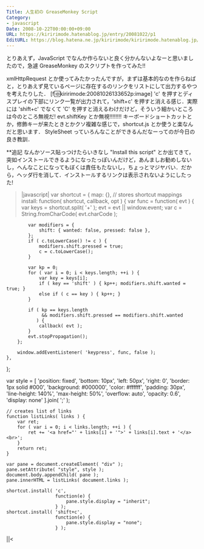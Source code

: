 ```yaml
---
Title: 人生初の GreaseMonkey Script
Category:
- javascript
Date: 2008-10-22T00:00:00+09:00
URL: https://kiririmode.hatenablog.jp/entry/20081022/p1
EditURL: https://blog.hatena.ne.jp/kiririmode/kiririmode.hatenablog.jp/atom/entry/8454420450078213980
---
```



とりあえず，JavaScript でなんか作らないと良く分かんないよなーと思いましたので，急遽 GreaseMonkey のスクリプトを作ってみた!!


xmlHttpRequest とか使ってみたかったんですが，まずは基本的なのを作らねばと，とりあえず見ているページに存在するのリンクをリストにして出力するやつを考えたりした．
[f:id:kiririmode:20081026133652p:image]
'c' を押すとディスプレイの下部にリンク一覧が出力されて，'shift+c' を押すと消える感じ．実際には 'shift+c' でなくて 'C' を押すと消えるわけだけど，そういう細かいところは今のところ無視だ! evt.shiftKey とか無視!!!!!!!!
キーボードショートカットとか，修飾キーが来たときとかクソ複雑な感じで，shortcut.js とか使うと楽なんだと思います．
StyleSheet っていろんなことができるんだなーってのが今日の良き教訓．


**追記
なんかソース貼っつけたらいきなし "Install this script" とか出てきて，突如インストールできるようになったっぽいんだけど，あんましお勧めしないし，へんなことになってもぼくは責任もたないし，ちょっとマジヤバい．だから，ヘッダ行を消して．インストールするリンクは表示されないようにしたった!
>|javascript|
var shortcut = {
    map: {},  // stores shortcut mappings
    install: function( shortcut, callback, opt ) {
        var func = function( evt ) {
            var keys = shortcut.split( '+' );
            evt = evt || window.event;
            var c = String.fromCharCode( evt.charCode );

            var modifiers = {
                shift: { wanted: false, pressed: false },
            };
            if ( c.toLowerCase() != c ) {
                modifiers.shift.pressed = true;
                c = c.toLowerCase();
            }

            var kp = 0;
            for ( var i = 0; i < keys.length; ++i ) {
                var key = keys[i];
                if ( key == 'shift' ) { kp++; modifiers.shift.wanted = true; }
                else if ( c == key ) { kp++; }
            }

            if ( kp == keys.length
                 && modifiers.shift.pressed == modifiers.shift.wanted
               ) {
                callback( evt );
            }
            evt.stopPropagation();
        };

        window.addEventListener( 'keypress', func, false );
    },
};

var style = [
    'position: fixed',
    'bottom: 10px',
    'left: 50px',
    'right: 0',
    'border: 1px solid #000',
    'background: #000000',
    'color: #ffffff',
    'padding: 30px',
    'line-height: 140%',
    'max-height: 50%',
    'overflow: auto',
    'opacity: 0.6',
    'display: none'
].join( ';' );

    // creates list of links
    function listLinks( links ) {
        var ret;
        for ( var i = 0; i < links.length; ++i ) {
            ret += '<a href="' + links[i] + '">' + links[i].text + '</a><br>';
        }
        return ret;
    }

    var pane = document.createElement( "div" );
    pane.setAttribute( "style", style );
    document.body.appendChild( pane );
    pane.innerHTML = listLinks( document.links );

    shortcut.install( 'c', 
                      function(e) {
                          pane.style.display = "inherit";
                      } );
    shortcut.install( 'shift+c',
                      function(e) {
                          pane.style.display = "none";
                      } );
||<
